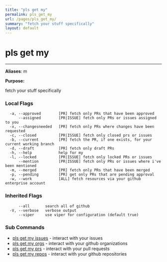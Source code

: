 ```yaml
---
title: "pls get my"
permalink: pls_get_my
url: /pages/pls_get_my/
summary: "fetch your stuff specifically"
layout: default
---
```

# pls get my 

---
**Aliases**: m

**Purpose:**

fetch your stuff specifically

### Local Flags

```
  -a, --approved        [PR] fetch only PRs that have been approved
      --assigned        [PR|ISSUE] fetch only PRs or issues assigned to you
  -x, --changesneeded   [PR] fetch only PRs where changes have been requested
  -c, --closed          [PR|ISSUE] fetch only closed prs or issues
  -b, --current         [PR] fetch the PR, if one exists, for your current working branch
  -d, --draft           [PR] fetch only draft PRs
  -h, --help            help for my
  -l, --locked          [PR|ISSUE] fetch only locked PRs or issues
      --mention         [PR|ISSUE] fetch only PRs or issues where i've been mentioned
  -m, --merged          [PR] fetch only PRs that have been merged
  -p, --pending         [PR] get only PRs that are pending approval
  -w, --work            [ALL] fetch resources via your github enterprise account
```

### Inherited Flags

```
      --all       search all of github
  -V, --verbose   verbose output
      --viper     use viper for configuration (default true)
```
### Sub Commands

* [pls get my issues](/pages/pls_get_my_issues/)	 - interact with your issues
* [pls get my orgs](/pages/pls_get_my_orgs/)	 - interact with your github organizations
* [pls get my prs](/pages/pls_get_my_prs/)	 - interact with your pull requests
* [pls get my repos](/pages/pls_get_my_repos/)	 - interact with your github repositories

